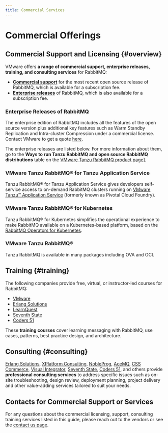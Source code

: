 ```yaml
---
title: Commercial Services
---
```

<!--
Copyright (c) 2007-2024 Broadcom. All Rights Reserved. The term "Broadcom" refers to Broadcom Inc. and/or its subsidiaries.

All rights reserved. This program and the accompanying materials
are made available under the terms of the under the Apache License,
Version 2.0 (the "License”); you may not use this file except in compliance
with the License. You may obtain a copy of the License at

https://www.apache.org/licenses/LICENSE-2.0

Unless required by applicable law or agreed to in writing, software
distributed under the License is distributed on an "AS IS" BASIS,
WITHOUT WARRANTIES OR CONDITIONS OF ANY KIND, either express or implied.
See the License for the specific language governing permissions and
limitations under the License.
-->

# Commercial Offerings

## Commercial Support and Licensing {#overview}

VMware offers **a range of commercial support, enterprise releases, training, and consulting services** for RabbitMQ:

 * [**Commercial support**](https://tanzu.vmware.com/rabbitmq/oss) for the most recent open source release of RabbitMQ, which is available for a subscription fee.
 * [**Enterprise releases**](https://tanzu.vmware.com/rabbitmq/) of RabbitMQ, which is also available for a subscription fee.

### Enterprise Releases of RabbitMQ

The enterprise edition of RabbitMQ includes all the features of the open source version plus additional key features such as Warm Standby Replication and Intra-cluster Compression under a commercial license.
Contact VMware to get a quote [here](https://tanzu.vmware.com/rabbitmq).

The enterprise releases are listed below. For more information about them, go to the **Ways to run Tanzu RabbitMQ and open source RabbitMQ distributions** table on the [VMware Tanzu RabbitMQ product page](https://tanzu.vmware.com/rabbitmq)]. 

### VMware Tanzu RabbitMQ® for Tanzu Application Service

Tanzu RabbitMQ® for Tanzu Application Service gives developers self-service access to on-demand RabbitMQ clusters
running on [VMware Tanzu™ Application Service](https://tanzu.vmware.com/application-service) (formerly known as Pivotal Cloud Foundry).

### VMware Tanzu RabbitMQ® for Kubernetes

Tanzu RabbitMQ® for Kubernetes simplifies the operational experience to make RabbitMQ available on a Kubernetes-based platform,
based on the [RabbitMQ Operators for Kubernetes](https://www.rabbitmq.com/kubernetes/operator/operator-overview.html).

### VMware Tanzu RabbitMQ® 

Tanzu RabbitMQ is available in many packages including OVA and OCI.

## Training {#training}

The following companies provide free, virtual, or instructor-led courses for RabbitMQ:

 - [VMware](https://tanzu.academy/courses/rabbitmq-icm)
 - [Erlang Solutions](https://www.erlang-solutions.com/products/rabbitmq.html)
 - [LearnQuest](http://www.learnquest.com/course-detail.aspx?cnum=rabbitmq-e1xc)
 - [Seventh State](https://seventhstate.io/)
 - [Coders 51](https://www.coders51.com/)

These <strong>training courses</strong> cover learning messaging with RabbitMQ, use cases, patterns,
best practice design, and architecture.

## Consulting {#consulting}

[Erlang Solutions](https://www.erlang-solutions.com/products/rabbitmq.html),
[XPlatform Consulting](http://www.xplatformconsulting.com/rabbitmq/),
[NobleProg](https://www.nobleprog.com/consulting/rabbitmq),
[AceMQ](https://acemq.com/rabbitmq/), [CSS Commerce](https://csscommerce.com/integration-message-queue-specialists/), [Visual Integrator](https://www.visualintegrator.com/rmq/), [Seventh State](https://seventhstate.io/), [Coders 51](https://www.coders51.com/), and others provide **professional consulting services**
to address specific issues such as on-site troubleshooting, design review,
deployment planning, project delivery and other value-adding services
tailored to suit your needs.


## Contacts for Commercial Support or Services

For any questions about the commercial licensing, support, consulting training services listed in this guide,
please reach out to the vendors or see the [contact us page](/contact#paid-support).
